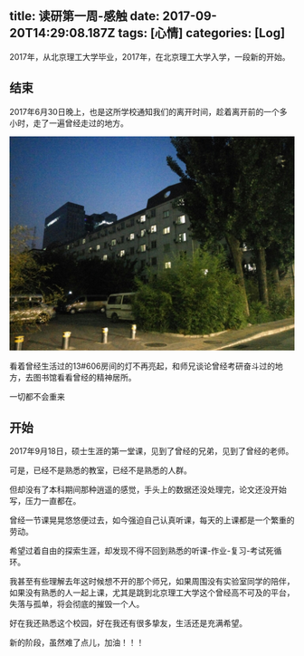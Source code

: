 title: 读研第一周-感触
date: 2017-09-20T14:29:08.187Z
tags: [心情]
categories: [Log]
---
2017年，从北京理工大学毕业，2017年，在北京理工大学入学，一段新的开始。

<!-- more -->

## 结束
2017年6月30日晚上，也是这所学校通知我们的离开时间，趁着离开前的一个多小时，走了一遍曾经走过的地方。

![13#楼](/images/2017-06-30/20170630_night_before_leaving.jpg)

看着曾经生活过的13#606房间的灯不再亮起，和师兄谈论曾经考研奋斗过的地方，去图书馆看看曾经的精神居所。

一切都不会重来

## 开始
2017年9月18日，硕士生涯的第一堂课，见到了曾经的兄弟，见到了曾经的老师。

可是，已经不是熟悉的教室，已经不是熟悉的人群。

但却没有了本科期间那种逍遥的感觉，手头上的数据还没处理完，论文还没开始写，压力一直都在。

曾经一节课晃晃悠悠便过去，如今强迫自己认真听课，每天的上课都是一个繁重的劳动。

希望过着自由的探索生涯，却发现不得不回到熟悉的听课-作业-复习-考试死循环。

我甚至有些理解去年这时候想不开的那个师兄，如果周围没有实验室同学的陪伴，如果没有熟悉的人一起上课，尤其是跳到北京理工大学这个曾经高不可及的平台，失落与孤单，将会彻底的摧毁一个人。

好在我还熟悉这个校园，好在我还有很多挚友，生活还是充满希望。

新的阶段，虽然难了点儿，加油！！！